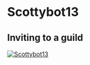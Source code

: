 # Scottybot13
## Inviting to a guild

<a href="https://discordbots.org/bot/518957742036221978" >
  <img src="https://discordbots.org/api/widget/518957742036221978.svg" alt="Scottybot13" />
</a>
